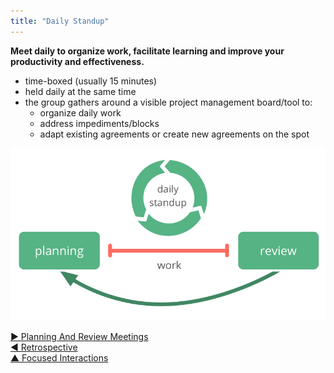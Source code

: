 ```yaml
---
title: "Daily Standup"
---
```



**Meet daily to organize work, facilitate learning and improve your productivity and effectiveness.**

-   time-boxed (usually 15 minutes)
-   held daily at the same time
-   the group gathers around a visible project management board/tool to:
    -   organize daily work
    -   address impediments/blocks
    -   adapt existing agreements or create new agreements on the spot

![Daily standup is an essential meeting for self-organizing groups.](img/meetings/planning-review-standup.png)


[&#9654; Planning And Review Meetings](planning-and-review-meetings.html)<br/>[&#9664; Retrospective](retrospective.html)<br/>[&#9650; Focused Interactions](focused-interactions.html)

